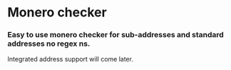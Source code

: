 # Monero checker

### Easy to use monero checker for sub-addresses and standard addresses no regex ns.

Integrated address support will come later.